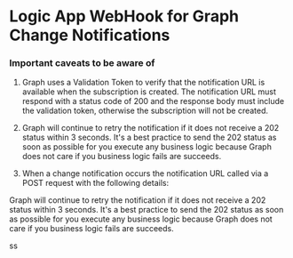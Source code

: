 # Logic App WebHook for Graph Change Notifications
### Important caveats to be aware of ###
1. Graph uses a Validation Token to verify that the notification URL is available when the subscription is created.  The notification URL must respond with a status code of 200 and the response body must include the validation token, otherwise the subscription will not be created. 

2. Graph will continue to retry the notification if it does not receive a 202 status within 3 seconds.  It's a best practice to send the 202 status as soon as possible for you execute any business logic because Graph does not care if you business logic fails are succeeds.

3. When a change notification occurs the notification URL called via a POST request with the following details: <br>
<TBD>
Graph will continue to retry the notification if it does not receive a 202 status within 3 seconds.  It's a best practice to send the 202 status as soon as possible for you execute any business logic because Graph does not care if you business logic fails are succeeds. </p>  
ss
